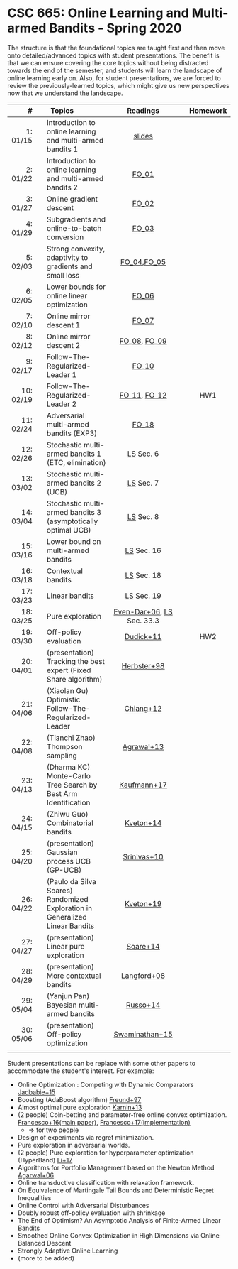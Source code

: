 # CSC 665: Online Learning and Multi-armed Bandits - Spring 2020

The structure is that the foundational topics are taught first and then move onto detailed/advanced topics with student presentations.
The benefit is that we can ensure covering the core topics without being distracted towards the end of the semester, and students will learn the landscape of online learning early on. 
Also, for student presentations, we are forced to review the previously-learned topics, which might give us new perspectives now that we understand the landscape.

|#  | | &nbsp;&nbsp;Topics | Readings |  | Homework |
|---:|-|:-------------|:---:|:---:|:---:|
|1: 01/15 || Introduction to online learning and multi-armed bandits 1           | [slides](data/lec01-intro-to-ol-and-bandits.pdf)   |   |   | 
|2: 01/22 || Introduction to online learning and multi-armed bandits 2           | [FO_01](https://parameterfree.com/2019/09/02/introduction-to-online-learning/)  |   |   |
|3: 01/27 || Online gradient descent                                             | [FO_02](https://parameterfree.wordpress.com/2019/09/11/online-gradient-descent/)  |   |   |
|4: 01/29 || Subgradients and online-to-batch conversion                         | [FO_03](https://parameterfree.wordpress.com/2019/09/13/subgradients-and-online-to-batch-conversion/)  |   |   |
|5: 02/03 || Strong convexity, adaptivity to gradients and small loss            | [FO_04](https://parameterfree.wordpress.com/2019/09/17/more-online-to-batch-examples-and-strong-convexity/),[FO_05](https://parameterfree.com/2019/09/20/adaptive-algorithms-l-bounds-and-adagrad/)  |   |   |
|6: 02/05 || Lower bounds for online linear optimization                         | [FO_06](https://parameterfree.wordpress.com/2019/09/25/lower-bounds-for-online-linear-optimization/)  |   |   |
|7: 02/10 || Online mirror descent 1                                             | [FO_07](https://parameterfree.com/2019/10/03/online-mirror-descent-iii-examples-and-learning-with-expert-advice/)  |   |   |
|8: 02/12 || Online mirror descent 2                                             | [FO_08](https://parameterfree.com/2019/10/01/online-mirror-descent-ii-regret-and-mirror-version/), [FO_09](https://parameterfree.com/2019/10/03/online-mirror-descent-iii-examples-and-learning-with-expert-advice/)  |   |   |
|9: 02/17 || Follow-The-Regularized-Leader 1                                     | [FO_10](https://parameterfree.com/2019/10/08/follow-the-regularized-leader-i-regret-equality/)  |   |   |
|10: 02/19|| Follow-The-Regularized-Leader 2                                     | [FO_11](https://parameterfree.com/2019/10/10/follow-the-regularized-leader-ii-applications/), [FO_12](https://parameterfree.com/2019/10/17/follow-the-regularized-leader-iii-more-logarithmic-bounds/)  |   | HW1  |
|11: 02/24|| Adversarial multi-armed bandits (EXP3)                              | [FO_18](https://parameterfree.com/2019/11/12/multi-armed-bandit-i/)  |   |   |
|12: 02/26|| Stochastic multi-armed bandits 1 (ETC, elimination)                 | [LS](https://tor-lattimore.com/downloads/book/book.pdf) Sec. 6 |   |   |
|13: 03/02|| Stochastic multi-armed bandits 2 (UCB)                              | [LS](https://tor-lattimore.com/downloads/book/book.pdf) Sec. 7 |   |   |
|14: 03/04|| Stochastic multi-armed bandits 3 (asymptotically optimal UCB)       | [LS](https://tor-lattimore.com/downloads/book/book.pdf) Sec. 8 |   |   |
|15: 03/16|| Lower bound on multi-armed bandits                                  | [LS](https://tor-lattimore.com/downloads/book/book.pdf) Sec. 16|   |   |
|16: 03/18|| Contextual bandits                                                  | [LS](https://tor-lattimore.com/downloads/book/book.pdf) Sec. 18|   |   |
|17: 03/23|| Linear bandits                                                      | [LS](https://tor-lattimore.com/downloads/book/book.pdf) Sec. 19|   |   |
|18: 03/25|| Pure exploration                                                    | [Even-Dar+06](http://jmlr.csail.mit.edu/papers/volume7/evendar06a/evendar06a.pdf), [LS](https://tor-lattimore.com/downloads/book/book.pdf) Sec. 33.3  |   |   |
|19: 03/30|| Off-policy evaluation                                               | [Dudick+11](https://arxiv.org/abs/1103.4601)  |   | HW2  |
|20: 04/01|| (presentation) Tracking the best expert (Fixed Share algorithm)     | [Herbster+98](https://users.soe.ucsc.edu/~manfred/pubs/J39.pdf)                                                                |   |   |
|21: 04/06|| (Xiaolan Gu) Optimistic Follow-The-Regularized-Leader               | [Chiang+12](http://proceedings.mlr.press/v23/chiang12/chiang12.pdf)                                                            |   |   |
|22: 04/08|| (Tianchi Zhao) Thompson sampling                                    | [Agrawal+13](http://proceedings.mlr.press/v31/agrawal13a.pdf)                                                                  |   |   |
|23: 04/13|| (Dharma KC) Monte-Carlo Tree Search by Best Arm Identification      | [Kaufmann+17](http://papers.nips.cc/paper/7075-monte-carlo-tree-search-by-best-arm-identification)                             |   |   |
|24: 04/15|| (Zhiwu Guo) Combinatorial bandits                                   | [Kveton+14](https://arxiv.org/abs/1410.0949)                                                                                   |   |   |
|25: 04/20|| (presentation) Gaussian process UCB (GP-UCB)                        | [Srinivas+10](https://arxiv.org/abs/0912.3995)                                                                                 |   |   |
|26: 04/22|| (Paulo da Silva Soares) Randomized Exploration in Generalized Linear Bandits        | [Kveton+19](https://arxiv.org/pdf/1906.08947.pdf)                                                                              |   |   |
|27: 04/27|| (presentation) Linear pure exploration                              | [Soare+14](https://arxiv.org/abs/1409.6110)                                                                                    |   |   |
|28: 04/29|| (presentation) More contextual bandits                              | [Langford+08](https://papers.nips.cc/paper/3178-the-epoch-greedy-algorithm-for-multi-armed-bandits-with-side-information.pdf)  |   |   |
|29: 05/04|| (Yanjun Pan) Bayesian multi-armed bandits                           | [Russo+14](https://papers.nips.cc/paper/5463-learning-to-optimize-via-information-directed-sampling)                           |   |   |
|30: 05/06|| (presentation) Off-policy optimization                              | [Swaminathan+15](https://www.cs.cornell.edu/people/tj/publications/swaminathan_joachims_15c.pdf)                               |   |   |
|<img width=50/>|<img width=10/>| <img width=500/>                        | <img width=200/> |<img width=100/> | <img width=100/>  |

<!--
|20: 04/01|| (presentation) Adaptive stepsizes (AdaGrad algorithm)               | [Streeter+10](https://arxiv.org/abs/1002.4862)  |   |   |
|31: 05/XX|| Final exam                                                          |   |   |   |
-->

Student presentations can be replace with some other papers to accommodate the student's interest.
For example:

 * Online Optimization : Competing with Dynamic Comparators [Jadbabie+15](http://proceedings.mlr.press/v38/jadbabaie15.html)
 * Boosting (AdaBoost algorithm) [Freund+97](https://www.sciencedirect.com/science/article/pii/S002200009791504X)
 * Almost optimal pure exploration [Karnin+13](http://proceedings.mlr.press/v28/karnin13.pdf)
 * (2 people) Coin-betting and parameter-free online convex optimization. [Francesco+16(main paper)](https://arxiv.org/abs/1602.04128), [Francesco+17(implementation)](https://arxiv.org/pdf/1705.07795.pdf) 
    * => for two people
 * Design of experiments via regret minimization.
 * Pure exploration in adversarial worlds.
 * (2 people) Pure exploration for hyperparameter optimization (HyperBand) [Li+17](http://jmlr.org/papers/volume18/16-558/16-558.pdf)
 * Algorithms for Portfolio Management based on the Newton Method [Agarwal+06](https://www.satyenkale.com/pubs/algorithms-for-portfolio-management-based-on-the-newton-method/)
 * Online transductive classification with relaxation framework.
 * On Equivalence of Martingale Tail Bounds and Deterministic Regret Inequalities
 * Online Control with Adversarial Disturbances
 * Doubly robust off-policy evaluation with shrinkage
 * The End of Optimism? An Asymptotic Analysis of Finite-Armed Linear Bandits
 * Smoothed Online Convex Optimization in High Dimensions via Online Balanced Descent
 * Strongly Adaptive Online Learning
 * (more to be added)

















